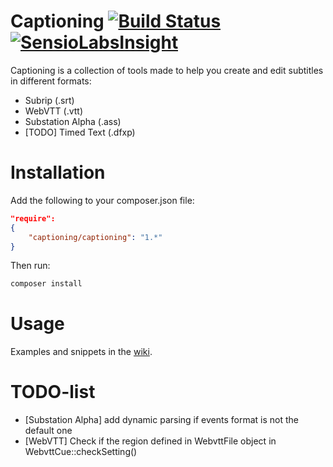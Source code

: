 Captioning [![Build Status](https://secure.travis-ci.org/captioning/captioning.png)](http://travis-ci.org/captioning/captioning) [![SensioLabsInsight](https://insight.sensiolabs.com/projects/c6cb7b96-0629-45e5-9f9f-a256a5866cb0/mini.png)](https://insight.sensiolabs.com/projects/c6cb7b96-0629-45e5-9f9f-a256a5866cb0)
==========

Captioning is a collection of tools made to help you create and edit subtitles in different formats:

* Subrip (.srt)
* WebVTT (.vtt)
* Substation Alpha (.ass)
* [TODO] Timed Text (.dfxp)

# Installation

Add the following to your composer.json file:
``` json
"require":
{
    "captioning/captioning": "1.*"
}
```

Then run:

``` sh
composer install
```

# Usage

Examples and snippets in the [wiki](https://github.com/captioning/captioning/wiki).

# TODO-list
* [Substation Alpha] add dynamic parsing if events format is not the default one
* [WebVTT] Check if the region defined in WebvttFile object in WebvttCue::checkSetting()
